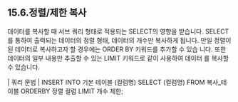 ## 15.6.정렬/제한 복사 
데이터를 복사할 때 서브 쿼리 형태로 적용되는 SELECT의 영향을 받습니다. SELECT를 통하여 출력되는 데이터의 정렬 형태, 데이터의 개수만 복사하게 됩니다. 
만일 정렬이 된 데이터로 복사하고자 할 경우에는 ORDER BY 키워드를 추가할 수 있습 니다. 또한 데이터의 일부 내용만 추출할 수 있는 LIMIT 키워드로 같이 사용하여 데이터 를 복사할 수 있습니다. 

| 쿼리 문법 | 
INSERT INTO 기본 테이블 (컬럼명) SELECT (컬럼명) FROM 복사_테이블 ORDERBY 정렬 컬럼 LIMIT 개수 제한; 
